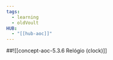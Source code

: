 ```yaml
---
tags:
  - learning
  - oldVoult
HUB:
  - "[[hub-aoc]]"
---
```

##![[concept-aoc-5.3.6 Relógio (clock)]]
